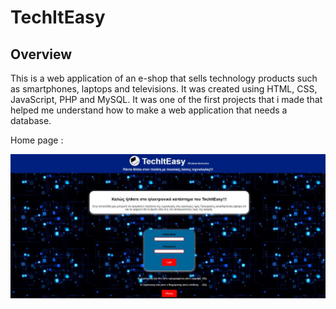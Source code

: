 # TechItEasy

## Overview

This is a web application of an e-shop that sells technology products such as smartphones, laptops and televisions. It was created using HTML, CSS, JavaScript, PHP and MySQL. It was one of the first projects that i made that helped me understand how to make a web application that needs a database.

Home page :

![Home page](images/home_page.png?raw=true "Home page")
